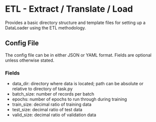# ETL - Extract / Translate / Load
Provides a basic directory structure and template files for setting up a DataLoader using the ETL methodology.

## Config File
The config file can be in either JSON or YAML format.  Fields are optional unless otherwise stated.

### Fields
 - data_dir: directory where data is located; path can be absolute or relative to directory of task.py
 - batch_size: number of records per batch
 - epochs: number of epochs to run through during training
 - train_size: decimal ratio of training data
 - test_size: decimal ratio of test data
 - valid_size: decimal ratio of validation data
